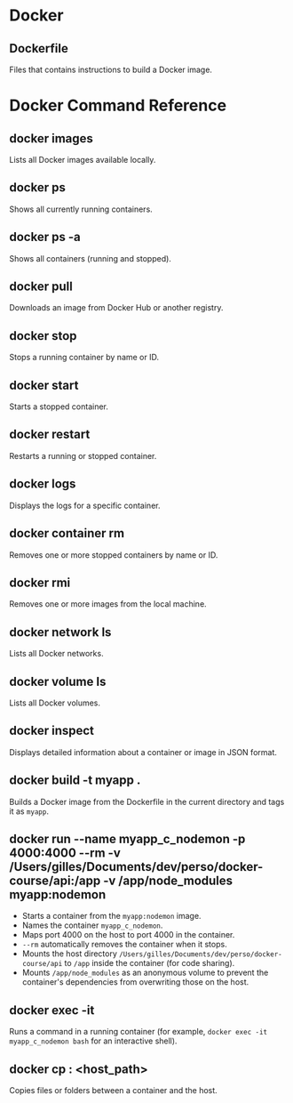 # Docker

## Dockerfile
Files that contains instructions to build a Docker image.

# Docker Command Reference

## docker images  
Lists all Docker images available locally.

## docker ps  
Shows all currently running containers.

## docker ps -a  
Shows all containers (running and stopped).

## docker pull <image>  
Downloads an image from Docker Hub or another registry.

## docker stop <container>  
Stops a running container by name or ID.

## docker start <container>  
Starts a stopped container.

## docker restart <container>  
Restarts a running or stopped container.

## docker logs <container>  
Displays the logs for a specific container.

## docker container rm <container>  
Removes one or more stopped containers by name or ID.

## docker rmi <image>  
Removes one or more images from the local machine.

## docker network ls  
Lists all Docker networks.

## docker volume ls  
Lists all Docker volumes.

## docker inspect <container or image>  
Displays detailed information about a container or image in JSON format.

## docker build -t myapp .  
Builds a Docker image from the Dockerfile in the current directory and tags it as `myapp`.

## docker run --name myapp_c_nodemon -p 4000:4000 --rm -v /Users/gilles/Documents/dev/perso/docker-course/api:/app -v /app/node_modules myapp:nodemon  
- Starts a container from the `myapp:nodemon` image.
- Names the container `myapp_c_nodemon`.
- Maps port 4000 on the host to port 4000 in the container.
- `--rm` automatically removes the container when it stops.
- Mounts the host directory `/Users/gilles/Documents/dev/perso/docker-course/api` to `/app` inside the container (for code sharing).
- Mounts `/app/node_modules` as an anonymous volume to prevent the container's dependencies from overwriting those on the host.

## docker exec -it <container> <command>  
Runs a command in a running container (for example, `docker exec -it myapp_c_nodemon bash` for an interactive shell).

## docker cp <container>:<path> <host_path>  
Copies files or folders between a container and the host.
